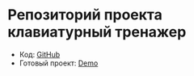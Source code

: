 # Репозиторий проекта клавиатурный тренажер


- Код: [GitHub](https://github.com/ConstCodeShool/intensive-keyboard-gym)
- Готовый проект: [Demo](https://constcodeshool.github.io/intensive-keyboard-gym/)

